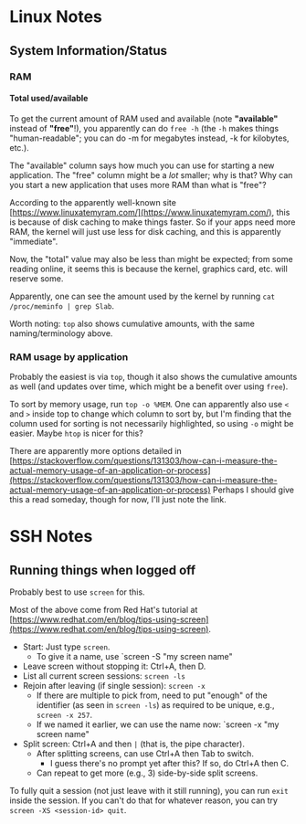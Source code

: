 # Linux Notes

## System Information/Status

### RAM
#### Total used/available
To get the current amount of RAM used and available (note **"available"** instead of **"free"**!),
you apparently can do `free -h`
(the `-h` makes things "human-readable"; you can do -m for megabytes instead, -k for kilobytes, etc.).

The "available" column says how much you can use for starting a new application. The "free" column might be a _lot_ smaller; why is that?
Why can you start a new application that uses more RAM than what is "free"?

According to the apparently well-known site [https://www.linuxatemyram.com/](https://www.linuxatemyram.com/), this is because of disk caching to make things faster.
So if your apps need more RAM, the kernel will just use less for disk caching, and this is apparently "immediate".

Now, the "total" value may also be less than might be expected; from some reading online, it seems this is because the kernel, graphics card, etc. will reserve some.

Apparently, one can see the amount used by the kernel by running `cat /proc/meminfo | grep Slab`.

Worth noting: `top` also shows cumulative amounts, with the same naming/terminology above.

### RAM usage by application
Probably the easiest is via `top`, though it also shows the cumulative amounts as well (and updates over time, which might be a benefit over using `free`).

To sort by memory usage, run `top -o %MEM`. One can apparently also use `<` and `>` inside top to change which column to sort by, but I'm finding that the
column used for sorting is not necessarily highlighted, so using `-o` might be easier. Maybe `htop` is nicer for this?

There are apparently more options detailed in [https://stackoverflow.com/questions/131303/how-can-i-measure-the-actual-memory-usage-of-an-application-or-process](https://stackoverflow.com/questions/131303/how-can-i-measure-the-actual-memory-usage-of-an-application-or-process)
Perhaps I should give this a read someday, though for now, I'll just note the link.

# SSH Notes
## Running things when logged off
Probably best to use `screen` for this.

Most of the above come from Red Hat's tutorial at [https://www.redhat.com/en/blog/tips-using-screen](https://www.redhat.com/en/blog/tips-using-screen).

- Start: Just type `screen`.
    - To give it a name, use `screen -S "my screen name"
- Leave screen without stopping it: Ctrl+A, then D.
- List all current screen sessions: `screen -ls`
- Rejoin after leaving (if single session): `screen -x`
    - If there are multiple to pick from, need to put "enough" of the identifier (as seen in `screen -ls`) as required to be unique, e.g., `screen -x 257`.
    - If we named it earlier, we can use the name now: `screen -x "my screen name"
- Split screen: Ctrl+A and then `|` (that is, the pipe character).
    - After splitting screens, can use Ctrl+A then Tab to switch.
        - I guess there's no prompt yet after this? If so, do Ctrl+A then C.
    - Can repeat to get more (e.g., 3) side-by-side split screens.

To fully quit a session (not just leave with it still running), you can run `exit` inside the session.
If you can't do that for whatever reason, you can try `screen -XS <session-id> quit`.
